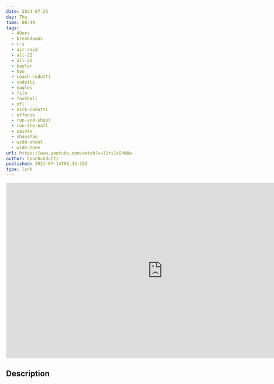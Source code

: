 ```yaml
---
date: 2024-07-25
day: Thu
time: 08:49
tags:
  - 49ers
  - breakdowns
  - r-s
  - air-raid
  - all-22
  - all-22
  - baylor
  - byu
  - coach-codutti
  - codutti
  - eagles
  - film
  - football
  - nfl
  - nick-codutti
  - offense
  - run-and-shoot
  - run-the-ball
  - saints
  - shanahan
  - wide-shoot
  - wide-zone
url: https://www.youtube.com/watch?v=l1ri1xGnNHw
author: Coachcodutti
published: 2021-07-14T01:33:18Z
type: link
---
```


<iframe width="854" height="480" src="https://www.youtube.com/embed/l1ri1xGnNHw" frameborder="0" allowfullscreen></iframe>

## Description
